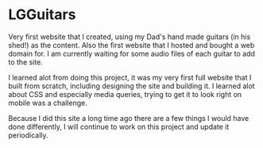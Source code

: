 # LGGuitars

Very first website that I created, using my Dad's hand made guitars (in his shed!) as the content.
Also the first website that I hosted and bought a web domain for.
I am currently waiting for some audio files of each guitar to add to the site.

I learned alot from doing this project, it was my very first full website that I built from scratch, including designing the site and building it. I learned alot about CSS and especially media queries, trying to get it to look right on mobile was a challenge. 

Because I did this site a long time ago there are a few things I would have done differently, I will continue to work on this project and update it periodically.
